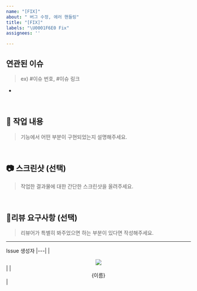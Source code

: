 ```yaml
---
name: "[FIX]"
about: " 버그 수정, 에러 핸들링"
title: "[FIX]"
labels: "\U0001F6E0️ Fix"
assignees: ''

---
```


## 연관된 이슈

> ex) #이슈 번호, #이슈 링크 
- 

<br/>

## 🔎 작업 내용

> 기능에서 어떤 부분이 구현되었는지 설명해주세요.

<br/>

## 📷 스크린샷 (선택)
> 작업한 결과물에 대한 간단한 스크린샷을 올려주세요.
> 
<br/>

## 💬리뷰 요구사항 (선택)
> 리뷰어가 특별히 봐주었으면 하는 부분이 있다면 작성해주세요.

***

Issue 생성자
|---|
|<div align="center"><img src="https://contrib.rocks/image?repo={github 아이디}/{본인 public repository 이름 아무거나}" /></div>|
|<div align="center">{이름}</div>|
